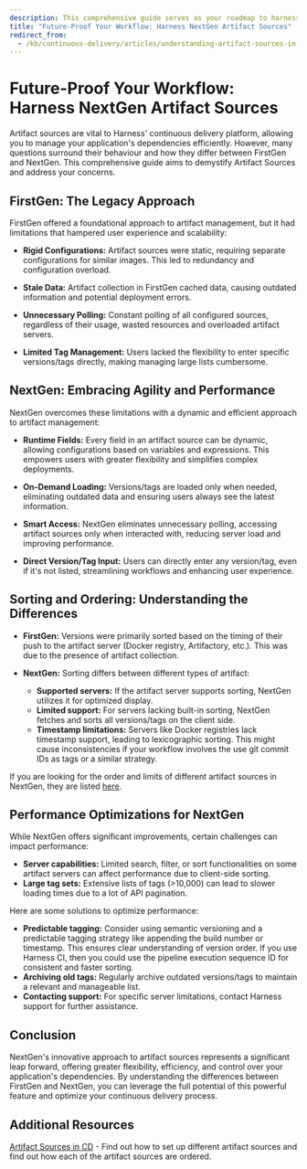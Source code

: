 ```yaml
---
description: This comprehensive guide serves as your roadmap to harnessing the full power of NextGen artifact sources. Learn how to configure, manage, and optimize your artifact workflow with confidence, unlocking greater efficiency and achieving faster deployments.
title: "Future-Proof Your Workflow: Harness NextGen Artifact Sources"
redirect_from: 
  - /kb/continuous-delivery/articles/understanding-artifact-sources-in-nextgen
---
```

# Future-Proof Your Workflow: Harness NextGen Artifact Sources

Artifact sources are vital to Harness' continuous delivery platform, allowing you to manage your application's dependencies efficiently. However, many questions surround their behaviour and how they differ between FirstGen and NextGen. This comprehensive guide aims to demystify Artifact Sources and address your concerns.

## FirstGen: The Legacy Approach
FirstGen offered a foundational approach to artifact management, but it had limitations that hampered user experience and scalability:

* **Rigid Configurations:** Artifact sources were static, requiring separate configurations for similar images. This led to redundancy and configuration overload.

* **Stale Data:** Artifact collection in FirstGen cached data, causing outdated information and potential deployment errors.

* **Unnecessary Polling:** Constant polling of all configured sources, regardless of their usage, wasted resources and overloaded artifact servers.

* **Limited Tag Management:** Users lacked the flexibility to enter specific versions/tags directly, making managing large lists cumbersome.

## NextGen: Embracing Agility and Performance
NextGen overcomes these limitations with a dynamic and efficient approach to artifact management:

* **Runtime Fields:** Every field in an artifact source can be dynamic, allowing configurations based on variables and expressions. This empowers users with greater flexibility and simplifies complex deployments.

* **On-Demand Loading:** Versions/tags are loaded only when needed, eliminating outdated data and ensuring users always see the latest information.

* **Smart Access:** NextGen eliminates unnecessary polling, accessing artifact sources only when interacted with, reducing server load and improving performance.

* **Direct Version/Tag Input:** Users can directly enter any version/tag, even if it's not listed, streamlining workflows and enhancing user experience.

## Sorting and Ordering: Understanding the Differences

* **FirstGen:** Versions were primarily sorted based on the timing of their push to the artifact server (Docker registry, Artifactory, etc.). This was due to the presence of artifact collection. 

* **NextGen:** Sorting differs between different types of artifact:
  - **Supported servers:** If the artifact server supports sorting, NextGen utilizes it for optimized display.
  - **Limited support:** For servers lacking built-in sorting, NextGen fetches and sorts all versions/tags on the client side.
  - **Timestamp limitations:** Servers like Docker registries lack timestamp support, leading to lexicographic sorting. This might cause inconsistencies if your workflow involves the use git commit IDs as tags or a similar strategy.

If you are looking for the order and limits of different artifact sources in NextGen, they are listed [here](/docs/continuous-delivery/x-platform-cd-features/services/artifact-sources#artifact-limits-and-display-in-the-harness-ui).

## Performance Optimizations for NextGen

While NextGen offers significant improvements, certain challenges can impact performance:
* **Server capabilities:** Limited search, filter, or sort functionalities on some artifact servers can affect performance due to client-side sorting.
* **Large tag sets:** Extensive lists of tags (>10,000) can lead to slower loading times due to a lot of API pagination.

Here are some solutions to optimize performance:
* **Predictable tagging:** Consider using semantic versioning and a predictable tagging strategy like appending the build number or timestamp. This ensures clear understanding of version order. If you use Harness CI, then you could use the pipeline execution sequence ID for consistent and faster sorting. 
* **Archiving old tags:** Regularly archive outdated versions/tags to maintain a relevant and manageable list.
* **Contacting support:** For specific server limitations, contact Harness support for further assistance.

## Conclusion
NextGen's innovative approach to artifact sources represents a significant leap forward, offering greater flexibility, efficiency, and control over your application's dependencies. By understanding the differences between FirstGen and NextGen, you can leverage the full potential of this powerful feature and optimize your continuous delivery process.

## Additional Resources

[Artifact Sources in CD](/docs/continuous-delivery/x-platform-cd-features/services/artifact-sources/) - Find out how to set up different artifact sources and find out how each of the artifact sources are ordered.
